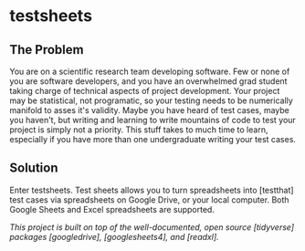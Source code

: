 # testsheets

## The Problem
You are on a scientific research team developing software. Few or none of you are software developers, and you have an overwhelmed grad
student taking charge of technical aspects of project development. Your project may be statistical, not programatic, so your testing needs to be
numerically manifold to asses it's validity. Maybe you have heard of test cases, maybe you haven't, but writing and learning to write
mountains of code to test your project is simply not a priority. This stuff takes to much time to learn, especially if you have more than
one undergraduate writing your test cases.

## Solution
Enter testsheets. Test sheets allows you to turn spreadsheets into [testthat] test cases via spreadsheets on Google Drive, or your local computer.
Both Google Sheets and Excel spreadsheets are supported.


*This project is built on top of the well-documented, open source [tidyverse] packages [googledrive], [googlesheets4], and [readxl].*
